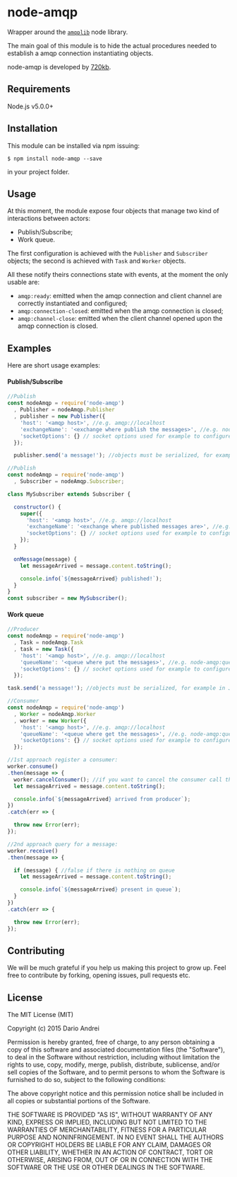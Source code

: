 node-amqp
==========
Wrapper around the [`amqplib`](https://github.com/squaremo/amqp.node) node library.

The main goal of this module is to hide the actual procedures needed to establish a amqp connection instantiating objects.

node-amqp is developed by [720kb](https://720kb.net).

## Requirements
Node.js v5.0.0+

## Installation

This module can be installed via npm issuing:
```
$ npm install node-amqp --save
```
in your project folder.

## Usage
At this moment, the module expose four objects that manage two kind of interactions between actors:
 - Publish/Subscribe;
 - Work queue.

The first configuration is achieved with the `Publisher` and `Subscriber` objects; the second is achieved with `Task` and `Worker` objects.

All these notify theirs connections state with events, at the moment the only usable are:
 - `amqp:ready`: emitted when the amqp connection and client channel are correctly instantiated and configured;
 - `amqp:connection-closed`: emitted when the amqp connection is closed;
 - `amqp:channel-close`: emitted when the client channel opened upon the amqp connection is closed.

## Examples
Here are short usage examples:

#### Publish/Subscribe
```js
//Publish
const nodeAmqp = require('node-amqp')
  , Publisher = nodeAmqp.Publisher
  , publisher = new Publisher({
    'host': '<amqp host>', //e.g. amqp://localhost
    'exchangeName': '<exchange where publish the messages>', //e.g. node-amqp:exchange-test
    'socketOptions': {} // socket options used for example to configure ssl. Reference for this can be found at http://www.squaremobius.net/amqp.node/channel_api.html#connect
  });

  publisher.send('a message!'); //objects must be serialized, for example in JSON
```

```js
//Publish
const nodeAmqp = require('node-amqp')
  , Subscriber = nodeAmqp.Subscriber;

class MySubscriber extends Subscriber {

  constructor() {
    super({
      'host': '<amqp host>', //e.g. amqp://localhost
      'exchangeName': '<exchange where published messages are>', //e.g. node-amqp:exchange-test
      'socketOptions': {} // socket options used for example to configure ssl. Reference for this can be found at http://www.squaremobius.net/amqp.node/channel_api.html#connect
    });
  }

  onMessage(message) {
    let messageArrived = message.content.toString();

    console.info(`${messageArrived} published!`);
  }
}
const subscriber = new MySubscriber();
```

#### Work queue
```js
//Producer
const nodeAmqp = require('node-amqp')
  , Task = nodeAmqp.Task
  , task = new Task({
    'host': '<amqp host>', //e.g. amqp://localhost
    'queueName': '<queue where put the messages>', //e.g. node-amqp:queue-test
    'socketOptions': {} // socket options used for example to configure ssl. Reference for this can be found at http://www.squaremobius.net/amqp.node/channel_api.html#connect
  });

task.send('a message!'); //objects must be serialized, for example in JSON
```

```js
//Consumer
const nodeAmqp = require('node-amqp')
  , Worker = nodeAmqp.Worker
  , worker = new Worker({
    'host': '<amqp host>', //e.g. amqp://localhost
    'queueName': '<queue where get the messages>', //e.g. node-amqp:queue-test
    'socketOptions': {} // socket options used for example to configure ssl. Reference for this can be found at http://www.squaremobius.net/amqp.node/channel_api.html#connect
  });

//1st approach register a consumer:
worker.consume()
.then(message => {
  worker.cancelConsumer(); //if you want to cancel the consumer call this method.
  let messageArrived = message.content.toString();

  console.info(`${messageArrived} arrived from producer`);
})
.catch(err => {

  throw new Error(err);
});

//2nd approach query for a message:
worker.receive()
.then(message => {

  if (message) { //false if there is nothing on queue
    let messageArrived = message.content.toString();

    console.info(`${messageArrived} present in queue`);
  }
})
.catch(err => {

  throw new Error(err);
});

```

## Contributing

We will be much grateful if you help us making this project to grow up.
Feel free to contribute by forking, opening issues, pull requests etc.

## License
The MIT License (MIT)

Copyright (c) 2015 Dario Andrei

Permission is hereby granted, free of charge, to any person obtaining a copy
of this software and associated documentation files (the "Software"), to deal
in the Software without restriction, including without limitation the rights
to use, copy, modify, merge, publish, distribute, sublicense, and/or sell
copies of the Software, and to permit persons to whom the Software is
furnished to do so, subject to the following conditions:

The above copyright notice and this permission notice shall be included in all
copies or substantial portions of the Software.

THE SOFTWARE IS PROVIDED "AS IS", WITHOUT WARRANTY OF ANY KIND, EXPRESS OR
IMPLIED, INCLUDING BUT NOT LIMITED TO THE WARRANTIES OF MERCHANTABILITY,
FITNESS FOR A PARTICULAR PURPOSE AND NONINFRINGEMENT. IN NO EVENT SHALL THE
AUTHORS OR COPYRIGHT HOLDERS BE LIABLE FOR ANY CLAIM, DAMAGES OR OTHER
LIABILITY, WHETHER IN AN ACTION OF CONTRACT, TORT OR OTHERWISE, ARISING FROM,
OUT OF OR IN CONNECTION WITH THE SOFTWARE OR THE USE OR OTHER DEALINGS IN THE
SOFTWARE.
